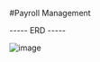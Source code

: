 #Payroll Management

----- ERD -----


![image](https://github.com/ShinAquila/Payroll-Management/assets/116891599/d8edebb0-1d00-4e8f-a94c-0c3fcc2d4d56)
